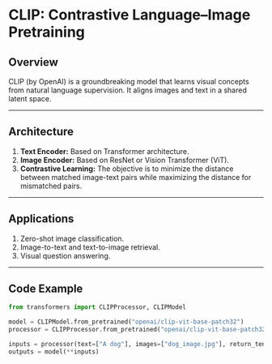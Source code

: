 # CLIP: Contrastive Language–Image Pretraining

## Overview
CLIP (by OpenAI) is a groundbreaking model that learns visual concepts from natural language supervision. It aligns images and text in a shared latent space.

---

## Architecture
1. **Text Encoder:** Based on Transformer architecture.
2. **Image Encoder:** Based on ResNet or Vision Transformer (ViT).
3. **Contrastive Learning:** The objective is to minimize the distance between matched image-text pairs while maximizing the distance for mismatched pairs.

---

## Applications
1. Zero-shot image classification.
2. Image-to-text and text-to-image retrieval.
3. Visual question answering.

---

## Code Example
```python
from transformers import CLIPProcessor, CLIPModel

model = CLIPModel.from_pretrained("openai/clip-vit-base-patch32")
processor = CLIPProcessor.from_pretrained("openai/clip-vit-base-patch32")

inputs = processor(text=["A dog"], images=["dog_image.jpg"], return_tensors="pt")
outputs = model(**inputs)
